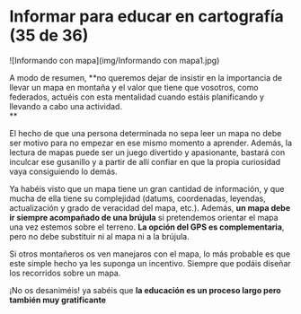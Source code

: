 # Informar para educar en cartografía (35 de 36)

![Informando con mapa](img/Informando con mapa1.jpg)

A modo de resumen, **no queremos dejar de insistir en la importancia de llevar un mapa en montaña y el valor que tiene que vosotros, como federados, actuéis con esta mentalidad cuando estáis planificando y llevando a cabo una actividad.  
**

El hecho de que una persona determinada no sepa leer un mapa no debe ser motivo para no empezar en ese mismo momento a aprender. Además, la lectura de mapas puede ser un juego divertido y apasionante, bastará con inculcar ese gusanillo y a partir de allí confiar en que la propia curiosidad vaya consiguiendo lo demás.

Ya habéis visto que un mapa tiene un gran cantidad de información, y que mucha de ella tiene su complejidad (datums, coordenadas, leyendas, actualización y grado de veracidad del mapa, etc.). Además, **un mapa debe ir siempre acompañado de una brújula** si pretendemos orientar el mapa una vez estemos sobre el terreno. **La opción del GPS es complementaria**, pero no debe substituir ni al mapa ni a la brújula.

Si otros montañeros os ven manejaros con el mapa, lo más probable es que este simple hecho ya les suponga un incentivo. Siempre que podáis diseñar los recorridos sobre un mapa.

¡No os desaniméis! ya sabéis que **la educación es un proceso largo pero también muy gratificante**

